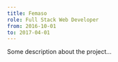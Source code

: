```yaml
---
title: Femaso
role: Full Stack Web Developer
from: 2016-10-01
to: 2017-04-01
---
```


Some description about the project...
